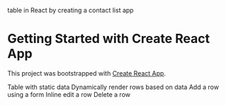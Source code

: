 table in React by creating a contact list app

# Getting Started with Create React App

This project was bootstrapped with [Create React App](https://github.com/facebook/create-react-app).



Table with static data
Dynamically render rows based on data
Add a row using a form
Inline edit a row
Delete a row
